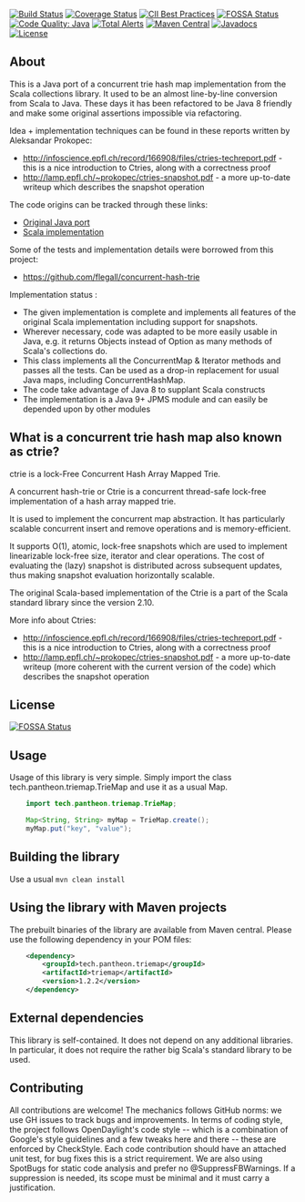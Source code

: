 [![Build Status](https://travis-ci.org/PANTHEONtech/triemap.svg?branch=master)](https://travis-ci.org/PANTHEONtech/triemap)
[![Coverage Status](https://coveralls.io/repos/github/PantheonTechnologies/triemap/badge.svg?branch=master)](https://coveralls.io/github/PantheonTechnologies/triemap?branch=master)
[![CII Best Practices](https://bestpractices.coreinfrastructure.org/projects/2172/badge)](https://bestpractices.coreinfrastructure.org/projects/2172)
[![FOSSA Status](https://app.fossa.io/api/projects/git%2Bgithub.com%2FPantheonTechnologies%2Ftriemap.svg?type=shield)](https://app.fossa.io/projects/git%2Bgithub.com%2FPantheonTechnologies%2Ftriemap?ref=badge_shield)
[![Code Quality: Java](https://img.shields.io/lgtm/grade/java/g/PANTHEONtech/triemap.svg?logo=lgtm&logoWidth=18)](https://lgtm.com/projects/g/PANTHEONtech/triemap/context:java)
[![Total Alerts](https://img.shields.io/lgtm/alerts/g/PANTHEONtech/triemap.svg?logo=lgtm&logoWidth=18)](https://lgtm.com/projects/g/PANTHEONtech/triemap/alerts)
[![Maven Central](https://maven-badges.herokuapp.com/maven-central/tech.pantheon.triemap/triemap/badge.svg)](https://maven-badges.herokuapp.com/maven-central/tech.pantheon.triemap/triemap)
[![Javadocs](https://www.javadoc.io/badge/tech.pantheon.triemap/triemap.svg)](https://www.javadoc.io/doc/tech.pantheon.triemap/triemap)
[![License](https://img.shields.io/badge/License-Apache%202.0-blue.svg)](https://opensource.org/licenses/Apache-2.0)

## About
This is a Java port of a concurrent trie hash map implementation from the Scala collections library. It used to be an almost line-by-line 
conversion from Scala to Java. These days it has been refactored to be Java 8 friendly and make some original assertions impossible via
refactoring.

Idea + implementation techniques can be found in these reports written by Aleksandar Prokopec:
   * http://infoscience.epfl.ch/record/166908/files/ctries-techreport.pdf - this is a nice introduction to Ctries, along with a correctness proof
   * http://lamp.epfl.ch/~prokopec/ctries-snapshot.pdf - a more up-to-date writeup which describes the snapshot operation

The code origins can be tracked through these links:
   *   [Original Java port](https://github.com/romix/java-concurrent-hash-trie-map)
   *   [Scala implementation](https://github.com/scala/scala/blob/930c85d6c96507d798d1847ea078eebf93dc0acb/src/library/scala/collection/concurrent/TrieMap.scala)

Some of the tests and implementation details were borrowed from this project:
   *  https://github.com/flegall/concurrent-hash-trie

Implementation status : 
   *   The given implementation is complete and implements all features of the original Scala implementation including support for 
       snapshots.
   *   Wherever necessary, code was adapted to be more easily usable in Java, e.g. it returns Objects instead of Option<V> as 
       many methods of Scala's collections do.
   *   This class implements all the ConcurrentMap & Iterator methods and passes all the tests. Can be used as a drop-in replacement
       for usual Java maps, including ConcurrentHashMap.
   *   The code take advantage of Java 8 to supplant Scala constructs
   *   The implementation is a Java 9+ JPMS module and can easily be depended upon by other modules


## What is a concurrent trie hash map also known as ctrie?
ctrie is a lock-Free Concurrent Hash Array Mapped Trie.

A concurrent hash-trie or Ctrie is a concurrent thread-safe lock-free implementation of a hash array mapped trie.
 
It is used to implement the concurrent map abstraction. It has particularly scalable concurrent insert and remove operations 
and is memory-efficient. 

It supports O(1), atomic, lock-free snapshots which are used to implement linearizable lock-free size, iterator and clear operations. 
The cost of evaluating the (lazy) snapshot is distributed across subsequent updates, thus making snapshot evaluation horizontally scalable.

The original Scala-based implementation of the Ctrie is a part of the Scala standard library since the version 2.10.

More info about Ctries:

- http://infoscience.epfl.ch/record/166908/files/ctries-techreport.pdf - this is a nice introduction to Ctries, along with a correctness proof
- http://lamp.epfl.ch/~prokopec/ctries-snapshot.pdf - a more up-to-date writeup (more coherent with the current version of the code) which describes the snapshot operation
       

## License
[![FOSSA Status](https://app.fossa.io/api/projects/git%2Bgithub.com%2FPantheonTechnologies%2Ftriemap.svg?type=large)](https://app.fossa.io/projects/git%2Bgithub.com%2FPantheonTechnologies%2Ftriemap?ref=badge_large)


## Usage
Usage of this library is very simple. Simply import the class tech.pantheon.triemap.TrieMap and use it as a usual Map.

```java
    import tech.pantheon.triemap.TrieMap;

    Map<String, String> myMap = TrieMap.create();
    myMap.put("key", "value");
```

## Building the library

Use a usual `mvn clean install`

## Using the library with Maven projects
The prebuilt binaries of the library are available from Maven central. Please use the following dependency in your POM files:

```xml
    <dependency>
        <groupId>tech.pantheon.triemap</groupId>
        <artifactId>triemap</artifactId>
        <version>1.2.2</version>
    </dependency>
```

## External dependencies
This library is self-contained. It does not depend on any additional libraries. In particular, it does not require the rather big Scala's 
standard library to be used.


## Contributing
All contributions are welcome! The mechanics follows GitHub norms: we use GH issues to track bugs and improvements. In terms of coding style,
the project follows OpenDaylight's code style -- which is a combination of Google's style guidelines and a few tweaks here and there -- these
are enforced by CheckStyle. Each code contribution should have an attached unit test, for bug fixes this is a strict requirement.
We are also using SpotBugs for static code analysis and prefer no @SuppressFBWarnings. If a suppression is needed, its scope must be minimal
and it must carry a justification.
